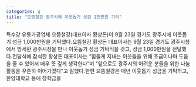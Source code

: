 ```yaml
---
categories: g
title: "으뜸철강 광주시에 이웃돕기 성금 1천만원 기탁"
---
```

특수강 유통가공업체 으뜸철강(대표이사 황상돈)이 9월 23일 경기도 광주시에 이웃돕기 성금 1,000만원을 기탁했다.으뜸철강 황상돈 대표이사는 9월 23일 경기도 광주시청에서 방세환 광주시장을 만나 이웃돕기 성금 기탁식을 갖고, 성금 1,000만원을 전달했다.전달식에 참석한 황상돈 대표이사는 “힘들게 지내는 이웃들을 위해 조금이나마 도움을 줄 수 있어서 매우 뜻 깊게 생각한다”며 “앞으로도 광주시의 어려운 분들을 위한 나눔 활동을 꾸준히 이어가겠다”고 말했다.한편 으뜸철강은 매년 이웃돕기 성금을 기탁하고, 한양대학교 등에 장학금을
